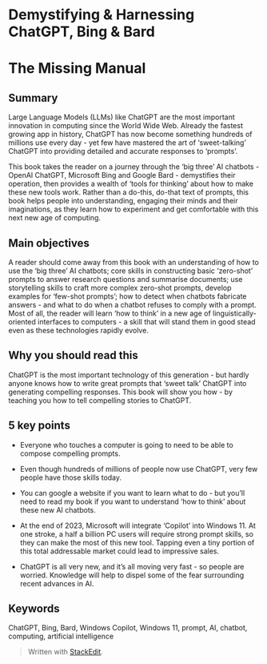 ﻿<h1>Demystifying & Harnessing ChatGPT, Bing & Bard</h1>  
<h1>The Missing Manual</h1>

  

<h2>Summary</h2>

  

Large Language Models (LLMs) like ChatGPT are the most important innovation in computing since the World Wide Web. Already the fastest growing app in history, ChatGPT has now become something hundreds of millions use every day - yet few have mastered the art of ‘sweet-talking’ ChatGPT into providing detailed and accurate responses to ‘prompts’.

  

This book takes the reader on a journey through the ‘big three’ AI chatbots - OpenAI ChatGPT, Microsoft Bing and Google Bard - demystifies their operation, then provides a wealth of ‘tools for thinking’ about how to make these new tools work. Rather than a do-this, do-that text of prompts, this book helps people into understanding, engaging their minds and their imaginations, as they learn how to experiment and get comfortable with this next new age of computing.

<h2>Main objectives</h2>

  

A reader should come away from this book with an understanding of how to use the ‘big three’ AI chatbots; core skills in constructing basic ‘zero-shot’ prompts to answer research questions and summarise documents; use storytelling skills to craft more complex zero-shot prompts, develop examples for ‘few-shot prompts’; how to detect when chatbots fabricate answers - and what to do when a chatbot refuses to comply with a prompt. Most of all, the reader will learn ‘how to think’ in a new age of linguistically-oriented interfaces to computers - a skill that will stand them in good stead even as these technologies rapidly evolve.

  

<h2>Why you should read this</h2>

  

ChatGPT is the most important technology of this generation - but hardly anyone knows how to write great prompts that ‘sweet talk’ ChatGPT into generating compelling responses. This book will show you how - by teaching you how to tell compelling stories to ChatGPT.

  
  

<h2>5 key  points</h2>

  

-   Everyone who touches a computer is going to need to be able to compose compelling prompts.
    
-   Even though hundreds of millions of people now use ChatGPT, very few people have those skills today.
    
-   You can google a website if you want to learn what to do - but you’ll need to read my book if you want to understand ‘how to think’ about these new AI chatbots.
    
-   At the end of 2023, Microsoft will integrate ‘Copilot’ into Windows 11. At one stroke, a half a billion PC users will require strong prompt skills, so they can make the most of this new tool. Tapping even a tiny portion of this total addressable market could lead to impressive sales.
    
-   ChatGPT is all very new, and it’s all moving very fast - so people are worried. Knowledge will help to dispel some of the fear surrounding recent advances in AI.
    

  
  

<h2>Keywords</h2>

  

ChatGPT, Bing, Bard, Windows Copilot, Windows 11, prompt, AI, chatbot, computing, artificial intelligence


> Written with [StackEdit](https://stackedit.io/).
